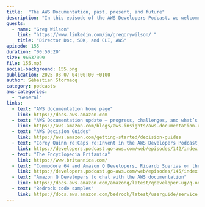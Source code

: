 ```yaml
---
title:  "The AWS Documentation, past, present, and future"
description: "In this episode of the AWS Developers Podcast, we welcome Greg Wilson, Director of AWS Documentation, SDK, and CLI. Together, we dive into the world of AWS documentation, its evolution, and the challenges it presents. Greg shares how his team is restructuring content to improve accessibility and make it easier for developers to find the information they need. He explains how customer feedback drives improvements and how AI is beginning to play a role in optimizing and generating documentation. We also discuss the new Decision Guides, designed to help users choose the right AWS services based on their specific needs. Finally, Greg gives us a glimpse into the priorities for 2025 and beyond, including enhancing the user experience and integrating personalized recommendations. A fascinating conversation for anyone who relies on AWS documentation in their daily work."
guests:
  - name: "Greg Wilson"
    link: "https://www.linkedin.com/in/gregorywilson/ "
    title: "Director Doc, SDK, and CLI, AWS"
episode: 155
duration: "00:50:20" 
size: 96637099
file: 155.mp3	
social-background: 155.png
publication: 2025-03-07 04:00:00 +0100
author: Sébastien Stormacq
category: podcasts
aws-categories:
  - "General"
links:
  - text: "AWS documentation home page"
    link: https://docs.aws.amazon.com
  - text: "AWS Documentation update — progress, challenges, and what’s next for 2025"
    link: https://aws.amazon.com/blogs/aws-insights/aws-documentation-update-progress-challenges-and-whats-next-for-2025/
  - text: "AWS Decision Guides"
    link: https://aws.amazon.com/getting-started/decision-guides
  - text: "Corey Quinn re:Caps re:Invent in the AWS Developers Podcast, episode 142"
    link: https://developers.podcast.go-aws.com/web/episodes/142/index.html
  - text: "The Encyclopedia Britanica"
    link: https://www.britannica.com/
  - text: "Commodore 64 and Amazon Q Developers, Ricardo Suerias on the AWS Developer Podcast, epsiode 145"
    link: https://developers.podcast.go-aws.com/web/episodes/145/index.html
  - text: "Amazon Q Developers to chat with the AWS documentation"
    link: https://docs.aws.amazon.com/amazonq/latest/qdeveloper-ug/q-on-aws.html
  - text: "Bedrock code samples"
    link: https://docs.aws.amazon.com/bedrock/latest/userguide/service_code_examples.html
---
```

